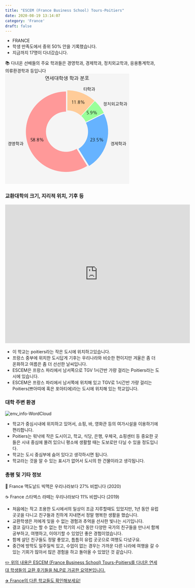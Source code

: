 ```yaml
---
title: "ESCEM (France Business School) Tours-Poitiers"
date: 2020-08-19 13:14:07
category: 'France'
draft: false
---
```



* FRANCE
* 학생 만족도에서 중위 50% 안을 기록했습니다.
* 지금까지 17명이 다녀갔습니다. 

📚 다녀온 선배들의 주요 학과들은 경영학과, 경제학과, 정치외교학과, 응용통계학과, 의류환경학과 등입니다
![department-info](../plots/FR000003.png)
### 교환대학의 크기, 지리적 위치, 기후 등
<iframe
width="600"
height="450"
frameborder="0" style="border:0"
src="https://www.google.com/maps/embed/v1/place?key=AIzaSyC9e1AME-pVmWC4hBpFdu5S4dKzyepa3HQ&q=ESCEM+(France+Business+School)+Tours-Poitiers&center=47.3654934,0.7050884&zoom=14" allowfullscreen>
</iframe>

* 이 학교는 poitiers라는 작은 도시에 위치하고있습니다.
* 프랑스 중부에 위치한 도시답게 기후는 우리나라와 비슷한 편이지만 겨울은 좀 더 온화하고 여름은 좀 더 선선한 날씨입니다.
* ESCEM은 프랑스 파리에서 남서쪽으로 TGV 1시간반 가량 걸리는 Poitiers라는 도시에 있습니다.
* ESCEM은 프랑스 파리에서 남서쪽에 위치해 있고 TGV로 1시간반 가량 걸리는 Poitiers(쁘아띠에 혹은 포아티에)라는 도시에 위치해 있는 학교입니다.


### 대학 주변 환경

![env_info-WordCloud](../univ_wordclouds_okt/env_info/FR000003_env_info_okt.png)

* 학교가 중심시내에 위치하고 있어서, 쇼핑, 바, 영화관 등의 여가시설을 이용하기에 편리합니다.
* Poitiers는 워낙에 작은 도시이고, 학교, 식당, 은행, 우체국, 쇼핑센터 등 중요한 곳들은 시내 중심에 몰려 있으니 평소에 생활할 때는 도보로만 다닐 수 있을 정도입니다.
* 학교는 도시 중심부에 숨어 있다고 생각하시면 됩니다.
* 학교라는 것을 알 수 있는 표시가 없어서 도시의 한 건물이라고 생각됩니다.


### 총평 및 기타 정보 
🍔 France 맥도날드 빅맥은 우리나라보다 27% 비쌉니다 (2020)

☕️ France 스타벅스 라떼는 우리나라보다 11% 비쌉니다 (2019)
* 처음에는 작고 조용한 도시에서의 일상이 조금 지루할때도 있었지만, 1년 동안 유럽 곳곳을 다니고 친구들과 친하게 지내면서 정말 행복한 생활을 했습니다.
* 교환학생은 저에게 잊을 수 없는 경험과 추억을 선사한 빛나는 시기입니다.
* 결코 길다고는 할 수 없는 한 학기의 시간 동안 다양한 국가의 친구들을 만나서 함께 공부하고, 여행하고, 이야기할 수 있었던 좋은 경험이었습니다.
* 함께 살던 친구들도 정말 좋았고, 틈틈히 유럽 곳곳으로 여행도 다녔구요.
* 중간에 방학도 일주일씩 있고, 수업이 없는 경우는 가까운 다른 나라에 여행을 갈 수 있는 기회가 많아서 많은 경험을 하고 돌아올 수 있었던 것 같습니다.


[✏️ 위의 내용은 ESCEM (France Business School) Tours-Poitiers를 다녀온 연세대 학생들의 교환 후기들을 NLP로 가공한 요약본입니다.](http://oia.yonsei.ac.kr/partner/expReport.asp?ucode=FR000003&bgbn=A)

[✈️ France의 다른 학교들도 확인해보세요!](https://yonsei-exchange.netlify.app/?category=France)
